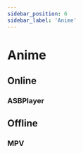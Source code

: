 ```yaml
---
sidebar_position: 6
sidebar_label: 'Anime'
---
```


# Anime 

## Online
### ASBPlayer
## Offline
### MPV
